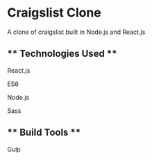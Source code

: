 # Craigslist Clone

A clone of craigslist built in Node.js and React.js

** Technologies Used **
---------
React.js

ES6

Node.js

Sass

** Build Tools **
---------

Gulp

